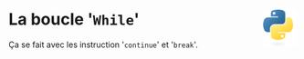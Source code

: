 # **La boucle '`While`'**<a href="../../../"><img align="right" src="../../../assets/logo/Python-logo-notext.svg" alt="Python" height="64px"></a>
Ça se fait avec les instruction '`continue`' et '`break`'.